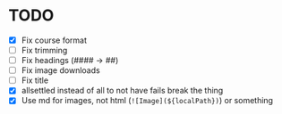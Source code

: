 # TODO

- [x] Fix course format
- [ ] Fix trimming
- [ ] Fix headings (#### -> ##)
- [ ] Fix image downloads
- [ ] Fix title
- [x] allsettled instead of all to not have fails break the thing
- [x] Use md for images, not html (`![Image](${localPath})`) or something
